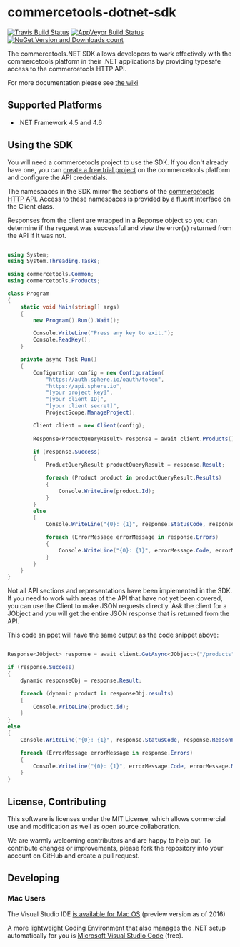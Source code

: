 # commercetools-dotnet-sdk

[![Travis Build Status](https://travis-ci.org/commercetools/commercetools-dotnet-sdk.svg?branch=master)](https://travis-ci.org/commercetools/commercetools-dotnet-sdk)
[![AppVeyor Build Status](https://img.shields.io/appveyor/ci/commercetools/commercetools-dotnet-sdk.svg)](https://ci.appveyor.com/project/commercetools/commercetools-dotnet-sdk)
[![NuGet Version and Downloads count](https://buildstats.info/nuget/commercetools.NET.SDK)](https://www.nuget.org/packages/commercetools.NET.SDK)

The commercetools.NET SDK allows developers to work effectively with the commercetools platform in their .NET applications by providing typesafe access to the commercetools HTTP API.

For more documentation please see [the wiki](//github.com/commercetools/commercetools-dotnet-sdk/wiki/commercetools-.NET-SDK-documentation)

## Supported Platforms

* .NET Framework 4.5 and 4.6

## Using the SDK

You will need a commercetools project to use the SDK.
If you don't already have one, you can [create a free trial project](http://dev.commercetools.com/getting-started.html) on the commercetools platform and configure the API credentials.

The namespaces in the SDK mirror the sections of the [commercetools HTTP API](http://dev.commercetools.com/http-api.html).
Access to these namespaces is provided by a fluent interface on the Client class.

Responses from the client are wrapped in a Reponse object so you can determine if the request was successful and view the error(s) returned from the API if it was not.

```cs

using System;
using System.Threading.Tasks;

using commercetools.Common;
using commercetools.Products;

class Program
{
    static void Main(string[] args)
    {
        new Program().Run().Wait();

        Console.WriteLine("Press any key to exit.");
        Console.ReadKey();
    }

    private async Task Run()
    {
        Configuration config = new Configuration(
            "https://auth.sphere.io/oauth/token",
            "https://api.sphere.io",
            "[your project key]",
            "[your client ID]",
            "[your client secret]",
            ProjectScope.ManageProject);

        Client client = new Client(config);
        
        Response<ProductQueryResult> response = await client.Products().QueryProductsAsync();

        if (response.Success)
        {
            ProductQueryResult productQueryResult = response.Result;

            foreach (Product product in productQueryResult.Results)
            {
                Console.WriteLine(product.Id);
            }
        }
        else
        {
            Console.WriteLine("{0}: {1}", response.StatusCode, response.ReasonPhrase);

            foreach (ErrorMessage errorMessage in response.Errors)
            {
                Console.WriteLine("{0}: {1}", errorMessage.Code, errorMessage.Message);
            }
        }
    }
}

```

Not all API sections and representations have been implemented in the SDK. If you need to work with areas of the API that have not yet been covered, you can use the Client to make JSON requests directly. Ask the client for a JObject and you will get the entire JSON response that is returned from the API.  

This code snippet will have the same output as the code snippet above:

```cs

Response<JObject> response = await client.GetAsync<JObject>("/products");

if (response.Success)
{
    dynamic responseObj = response.Result;

    foreach (dynamic product in responseObj.results)
    {
        Console.WriteLine(product.id);
    }
}
else
{
    Console.WriteLine("{0}: {1}", response.StatusCode, response.ReasonPhrase);

    foreach (ErrorMessage errorMessage in response.Errors)
    {
        Console.WriteLine("{0}: {1}", errorMessage.Code, errorMessage.Message);
    }
}

```

## License, Contributing

This software is licenses under the MIT License, which allows commercial use and modification as well as open source collaboration.

We are warmly welcoming contributors and are happy to help out.
To contribute changes or improvements, please fork the repository into your account on GitHub and create a pull request.  

## Developing

### Mac Users

The Visual Studio IDE [is available for Mac OS](https://www.visualstudio.com/vs/visual-studio-mac/) (preview version as of 2016)

A more lightweight Coding Environment that also manages the .NET setup automatically for you is [Microsoft Visual Studio Code](https://code.visualstudio.com/) (free). 

